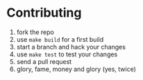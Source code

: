 # Contributing

1. fork the repo
2. use `make build` for a first build
3. start a branch and hack your changes
4. use `make test` to test your changes
5. send a pull request
6. glory, fame, money and glory (yes, twice)